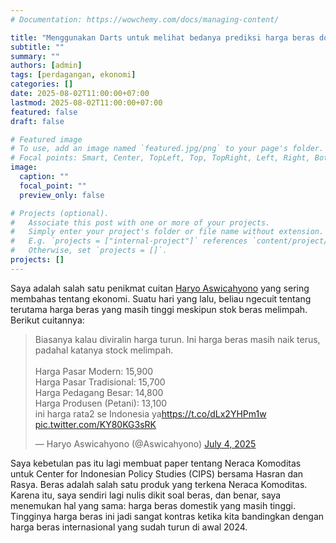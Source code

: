 ```yaml
---
# Documentation: https://wowchemy.com/docs/managing-content/

title: "Menggunakan Darts untuk melihat bedanya prediksi harga beras domestik dan internasional sejak Neraca Komoditas"
subtitle: ""
summary: ""
authors: [admin] 
tags: [perdagangan, ekonomi]
categories: []
date: 2025-08-02T11:00:00+07:00
lastmod: 2025-08-02T11:00:00+07:00
featured: false
draft: false

# Featured image
# To use, add an image named `featured.jpg/png` to your page's folder.
# Focal points: Smart, Center, TopLeft, Top, TopRight, Left, Right, BottomLeft, Bottom, BottomRight.
image:
  caption: ""
  focal_point: ""
  preview_only: false

# Projects (optional).
#   Associate this post with one or more of your projects.
#   Simply enter your project's folder or file name without extension.
#   E.g. `projects = ["internal-project"]` references `content/project/deep-learning/index.md`.
#   Otherwise, set `projects = []`.
projects: []
---
```


Saya adalah salah satu penikmat cuitan [Haryo Aswicahyono](https://twitter.com/Aswicahyono) yang sering membahas tentang ekonomi. Suatu hari yang lalu, beliau ngecuit tentang terutama harga beras yang masih tinggi meskipun stok beras melimpah. Berikut cuitannya:

<blockquote class="twitter-tweet"><p lang="in" dir="ltr">Biasanya kalau diviralin harga turun. Ini harga beras masih naik terus, padahal katanya stock melimpah.<br><br>Harga Pasar Modern: 15,900<br>Harga Pasar Tradisional: 15,700<br>Harga Pedagang Besar: 14,800<br>Harga Produsen (Petani): 13,100<br>ini harga rata2 se Indonesia ya<a href="https://t.co/dLx2YHPm1w">https://t.co/dLx2YHPm1w</a> <a href="https://t.co/KY80KG3sRK">pic.twitter.com/KY80KG3sRK</a></p>&mdash; Haryo Aswicahyono (@Aswicahyono) <a href="https://twitter.com/Aswicahyono/status/1940960141735866517?ref_src=twsrc%5Etfw">July 4, 2025</a></blockquote> <script async src="https://platform.twitter.com/widgets.js" charset="utf-8"></script>

Saya kebetulan pas itu lagi membuat paper tentang Neraca Komoditas untuk Center for Indonesian Policy Studies (CIPS) bersama Hasran dan Rasya. Beras adalah salah satu produk yang terkena Neraca Komoditas. Karena itu, saya sendiri lagi nulis dikit soal beras, dan benar, saya menemukan hal yang sama: harga beras domestik yang masih tinggi. Tingginya harga beras ini jadi sangat kontras ketika kita bandingkan dengan harga beras internasional yang sudah turun di awal 2024.

<div>                        <script type="text/javascript">window.PlotlyConfig = {MathJaxConfig: 'local'};</script>
        <script charset="utf-8" src="https://cdn.plot.ly/plotly-3.0.1.min.js" integrity="sha256-oy6Be7Eh6eiQFs5M7oXuPxxm9qbJXEtTpfSI93dW16Q=" crossorigin="anonymous"></script>                <div id="e5db522d-dcbc-4736-a11f-9390ccc3423e" class="plotly-graph-div" style="height:100%; width:100%;"></div>            <script type="text/javascript">                window.PLOTLYENV=window.PLOTLYENV || {};                                if (document.getElementById("e5db522d-dcbc-4736-a11f-9390ccc3423e")) {                    Plotly.newPlot(                        "e5db522d-dcbc-4736-a11f-9390ccc3423e",                        [{"hovertemplate":"jenis=domestik\u003cbr\u003emonth=%{x}\u003cbr\u003eharga=%{y}\u003cextra\u003e\u003c\u002fextra\u003e","legendgroup":"domestik","line":{"color":"#3366CC","dash":"solid"},"marker":{"symbol":"circle"},"mode":"lines","name":"domestik","orientation":"v","showlegend":true,"x":["2018-07-31T00:00:00.000000000","2018-08-31T00:00:00.000000000","2018-09-30T00:00:00.000000000","2018-10-31T00:00:00.000000000","2018-11-30T00:00:00.000000000","2018-12-31T00:00:00.000000000","2019-01-31T00:00:00.000000000","2019-02-28T00:00:00.000000000","2019-03-31T00:00:00.000000000","2019-04-30T00:00:00.000000000","2019-05-31T00:00:00.000000000","2019-06-30T00:00:00.000000000","2019-07-31T00:00:00.000000000","2019-08-31T00:00:00.000000000","2019-09-30T00:00:00.000000000","2019-10-31T00:00:00.000000000","2019-11-30T00:00:00.000000000","2019-12-31T00:00:00.000000000","2020-01-31T00:00:00.000000000","2020-02-29T00:00:00.000000000","2020-03-31T00:00:00.000000000","2020-04-30T00:00:00.000000000","2020-05-31T00:00:00.000000000","2020-06-30T00:00:00.000000000","2020-07-31T00:00:00.000000000","2020-08-31T00:00:00.000000000","2020-09-30T00:00:00.000000000","2020-10-31T00:00:00.000000000","2020-11-30T00:00:00.000000000","2020-12-31T00:00:00.000000000","2021-01-31T00:00:00.000000000","2021-02-28T00:00:00.000000000","2021-03-31T00:00:00.000000000","2021-04-30T00:00:00.000000000","2021-05-31T00:00:00.000000000","2021-06-30T00:00:00.000000000","2021-07-31T00:00:00.000000000","2021-08-31T00:00:00.000000000","2021-09-30T00:00:00.000000000","2021-10-31T00:00:00.000000000","2021-11-30T00:00:00.000000000","2021-12-31T00:00:00.000000000","2022-01-31T00:00:00.000000000","2022-02-28T00:00:00.000000000","2022-03-31T00:00:00.000000000","2022-04-30T00:00:00.000000000","2022-05-31T00:00:00.000000000","2022-06-30T00:00:00.000000000","2022-07-31T00:00:00.000000000","2022-08-31T00:00:00.000000000","2022-09-30T00:00:00.000000000","2022-10-31T00:00:00.000000000","2022-11-30T00:00:00.000000000","2022-12-31T00:00:00.000000000","2023-01-31T00:00:00.000000000","2023-02-28T00:00:00.000000000","2023-03-31T00:00:00.000000000","2023-04-30T00:00:00.000000000","2023-05-31T00:00:00.000000000","2023-06-30T00:00:00.000000000","2023-07-31T00:00:00.000000000","2023-08-31T00:00:00.000000000","2023-09-30T00:00:00.000000000","2023-10-31T00:00:00.000000000","2023-11-30T00:00:00.000000000","2023-12-31T00:00:00.000000000","2024-01-31T00:00:00.000000000","2024-02-29T00:00:00.000000000","2024-03-31T00:00:00.000000000","2024-04-30T00:00:00.000000000","2024-05-31T00:00:00.000000000","2024-06-30T00:00:00.000000000","2024-07-31T00:00:00.000000000","2024-08-31T00:00:00.000000000","2024-09-30T00:00:00.000000000","2024-10-31T00:00:00.000000000","2024-11-30T00:00:00.000000000","2024-12-31T00:00:00.000000000","2025-01-31T00:00:00.000000000","2025-02-28T00:00:00.000000000","2025-03-31T00:00:00.000000000","2025-04-30T00:00:00.000000000"],"xaxis":"x","y":{"dtype":"f8","bdata":"AAAAAAAYxUAAAAAAAP\u002fEQAAAAAAA\u002f8RAAAAAAAD\u002fxEAAAAAAABjFQAAAAAAAMcVAAAAAAABjxUAAAAAAAHzFQAAAAAAAY8VAAAAAAAD\u002fxEAAAAAAAObEQAAAAAAAtMRAAAAAAAD\u002fxEAAAAAAAObEQAAAAAAA\u002f8RAAAAAAAD\u002fxEAAAAAAABjFQAAAAAAAGMVAAAAAAAAxxUAAAAAAAGPFQAAAAAAAY8VAAAAAAAB8xUAAAAAAAJXFQAAAAAAAfMVAAAAAAABKxUAAAAAAAErFQAAAAAAASsVAAAAAAAAxxUAAAAAAADHFQAAAAAAAGMVAAAAAAAAxxUAAAAAAADHFQAAAAAAAGMVAAAAAAADmxEAAAAAAAP\u002fEQAAAAAAA5sRAAAAAAADNxEAAAAAAAM3EQAAAAAAA5sRAAAAAAADNxEAAAAAAALTEQAAAAAAAzcRAAAAAAAD\u002fxEAAAAAAADHFQAAAAAAAMcVAAAAAAAAYxUAAAAAAABjFQAAAAAAA\u002f8RAAAAAAAD\u002fxEAAAAAAABjFQAAAAAAAfMVAAAAAAADgxUAAAAAAAPnFQAAAAAAAXcZAAAAAAADzxkAAAAAAAD7HQAAAAAAABshAAAAAAABqyEAAAAAAAFHIQAAAAAAAnMhAAAAAAACDyEAAAAAAAGrIQAAAAAAAS8lAAAAAAAB3ykAAAAAAAMLKQAAAAAAA28pAAAAAAAD0ykAAAAAAAHHLQAAAAAAAM81AAAAAAAAzzUAAAAAAAITMQAAAAAAAB8xAAAAAAADuy0AAAAAAAAfMQAAAAAAAB8xAAAAAAAAHzEAAAAAAANXLQAAAAAAAvMtAAAAAAAC8y0AAAAAAANXLQAAAAAAAB8xAAAAAAAAgzEA="},"yaxis":"y","type":"scatter"},{"hovertemplate":"jenis=internasional\u003cbr\u003emonth=%{x}\u003cbr\u003eharga=%{y}\u003cextra\u003e\u003c\u002fextra\u003e","legendgroup":"internasional","line":{"color":"#DC3912","dash":"solid"},"marker":{"symbol":"circle"},"mode":"lines","name":"internasional","orientation":"v","showlegend":true,"x":["2018-07-31T00:00:00.000000000","2018-08-31T00:00:00.000000000","2018-09-30T00:00:00.000000000","2018-10-31T00:00:00.000000000","2018-11-30T00:00:00.000000000","2018-12-31T00:00:00.000000000","2019-01-31T00:00:00.000000000","2019-02-28T00:00:00.000000000","2019-03-31T00:00:00.000000000","2019-04-30T00:00:00.000000000","2019-05-31T00:00:00.000000000","2019-06-30T00:00:00.000000000","2019-07-31T00:00:00.000000000","2019-08-31T00:00:00.000000000","2019-09-30T00:00:00.000000000","2019-10-31T00:00:00.000000000","2019-11-30T00:00:00.000000000","2019-12-31T00:00:00.000000000","2020-01-31T00:00:00.000000000","2020-02-29T00:00:00.000000000","2020-03-31T00:00:00.000000000","2020-04-30T00:00:00.000000000","2020-05-31T00:00:00.000000000","2020-06-30T00:00:00.000000000","2020-07-31T00:00:00.000000000","2020-08-31T00:00:00.000000000","2020-09-30T00:00:00.000000000","2020-10-31T00:00:00.000000000","2020-11-30T00:00:00.000000000","2020-12-31T00:00:00.000000000","2021-01-31T00:00:00.000000000","2021-02-28T00:00:00.000000000","2021-03-31T00:00:00.000000000","2021-04-30T00:00:00.000000000","2021-05-31T00:00:00.000000000","2021-06-30T00:00:00.000000000","2021-07-31T00:00:00.000000000","2021-08-31T00:00:00.000000000","2021-09-30T00:00:00.000000000","2021-10-31T00:00:00.000000000","2021-11-30T00:00:00.000000000","2021-12-31T00:00:00.000000000","2022-01-31T00:00:00.000000000","2022-02-28T00:00:00.000000000","2022-03-31T00:00:00.000000000","2022-04-30T00:00:00.000000000","2022-05-31T00:00:00.000000000","2022-06-30T00:00:00.000000000","2022-07-31T00:00:00.000000000","2022-08-31T00:00:00.000000000","2022-09-30T00:00:00.000000000","2022-10-31T00:00:00.000000000","2022-11-30T00:00:00.000000000","2022-12-31T00:00:00.000000000","2023-01-31T00:00:00.000000000","2023-02-28T00:00:00.000000000","2023-03-31T00:00:00.000000000","2023-04-30T00:00:00.000000000","2023-05-31T00:00:00.000000000","2023-06-30T00:00:00.000000000","2023-07-31T00:00:00.000000000","2023-08-31T00:00:00.000000000","2023-09-30T00:00:00.000000000","2023-10-31T00:00:00.000000000","2023-11-30T00:00:00.000000000","2023-12-31T00:00:00.000000000","2024-01-31T00:00:00.000000000","2024-02-29T00:00:00.000000000","2024-03-31T00:00:00.000000000","2024-04-30T00:00:00.000000000","2024-05-31T00:00:00.000000000","2024-06-30T00:00:00.000000000","2024-07-31T00:00:00.000000000","2024-08-31T00:00:00.000000000","2024-09-30T00:00:00.000000000","2024-10-31T00:00:00.000000000","2024-11-30T00:00:00.000000000","2024-12-31T00:00:00.000000000","2025-01-31T00:00:00.000000000","2025-02-28T00:00:00.000000000","2025-03-31T00:00:00.000000000","2025-04-30T00:00:00.000000000"],"xaxis":"x","y":{"dtype":"f8","bdata":"xty1hPSquEBhN2xbVKe2QE+vlGUgMLZA001iEPixtkAwTKYKHn23QI47pYP1PbZAzF1LyJ9ktkBpAG+BNBe0QFitTPi14rJADDz3Hlb2skChZ7PqI4ezQOWzPA9e8rNAVz7L82Dcs0AcX3tm+fSzQLTIdr6PcrNAE0n0MuoQskBW1GAaBgmyQAOy17svnbJAJXUCmujsskDuX1lp8imzQNydtdv++bRACCC1iWMaukBmoDL+TdC5QAq6vaQRdrlADaZh+CDiuEA1e6AV0My5QPfkYaHGabpAEDtT6JyuukDl0CLbGf66QAZkr3dvcLpAFeP8TRiqukDPMSB7vXO7QN0kBoHV1rtACp3X2A3Mu0BWfa62Mvi6QD0K16PwfrpAfCdmvcjGuEDBHD1+D7i1QOPHmLu2pLVAon+Ci0WgtkBXJvxSF8a2QGUZ4lgXhrZA6ZrJNzsVtkBWgsXhjJm1QKd0sP7n+7VAPUSjO\u002fiQtkA3iUFgZf22QO1kcJS8erdAgv+tZNflt0AMAiuHlvm2QLGiBtPwwbZAECOERxtXuEBOnNzvMKm5QMx\u002fSL8NlrpAYOrnTcXWukCYF2AfnUC6QAfwFkhQeLpAlPYGXwigukBzhXe5cPK6QChhpu0fyb1AZmZmZmZ1vUAyVTAqCee\u002fQKN1VDU1sMFATfOOUyijwkBzEd+J3YrDQH6MuWvpI8NAJ6Wg25\u002fcwkByUMJMk\u002fXCQGFUUicE+MFAVg4tsrW3wUAFbt3NIw7CQKBP5EmG08FAHLYtykSwwUAMAiuHrgjBQH7ja89EVcBA0qkrn+VXv0Dc14FzrkS\u002fQIY97fBXs75AYviImIo6vEDMXUvIh5i5QLTIdr5PgLhAAAAAAAAA+H8="},"yaxis":"y","type":"scatter"}],                        {"template":{"data":{"barpolar":[{"marker":{"line":{"color":"rgb(17,17,17)","width":0.5},"pattern":{"fillmode":"overlay","size":10,"solidity":0.2}},"type":"barpolar"}],"bar":[{"error_x":{"color":"#f2f5fa"},"error_y":{"color":"#f2f5fa"},"marker":{"line":{"color":"rgb(17,17,17)","width":0.5},"pattern":{"fillmode":"overlay","size":10,"solidity":0.2}},"type":"bar"}],"carpet":[{"aaxis":{"endlinecolor":"#A2B1C6","gridcolor":"#506784","linecolor":"#506784","minorgridcolor":"#506784","startlinecolor":"#A2B1C6"},"baxis":{"endlinecolor":"#A2B1C6","gridcolor":"#506784","linecolor":"#506784","minorgridcolor":"#506784","startlinecolor":"#A2B1C6"},"type":"carpet"}],"choropleth":[{"colorbar":{"outlinewidth":0,"ticks":""},"type":"choropleth"}],"contourcarpet":[{"colorbar":{"outlinewidth":0,"ticks":""},"type":"contourcarpet"}],"contour":[{"colorbar":{"outlinewidth":0,"ticks":""},"colorscale":[[0.0,"#0d0887"],[0.1111111111111111,"#46039f"],[0.2222222222222222,"#7201a8"],[0.3333333333333333,"#9c179e"],[0.4444444444444444,"#bd3786"],[0.5555555555555556,"#d8576b"],[0.6666666666666666,"#ed7953"],[0.7777777777777778,"#fb9f3a"],[0.8888888888888888,"#fdca26"],[1.0,"#f0f921"]],"type":"contour"}],"heatmap":[{"colorbar":{"outlinewidth":0,"ticks":""},"colorscale":[[0.0,"#0d0887"],[0.1111111111111111,"#46039f"],[0.2222222222222222,"#7201a8"],[0.3333333333333333,"#9c179e"],[0.4444444444444444,"#bd3786"],[0.5555555555555556,"#d8576b"],[0.6666666666666666,"#ed7953"],[0.7777777777777778,"#fb9f3a"],[0.8888888888888888,"#fdca26"],[1.0,"#f0f921"]],"type":"heatmap"}],"histogram2dcontour":[{"colorbar":{"outlinewidth":0,"ticks":""},"colorscale":[[0.0,"#0d0887"],[0.1111111111111111,"#46039f"],[0.2222222222222222,"#7201a8"],[0.3333333333333333,"#9c179e"],[0.4444444444444444,"#bd3786"],[0.5555555555555556,"#d8576b"],[0.6666666666666666,"#ed7953"],[0.7777777777777778,"#fb9f3a"],[0.8888888888888888,"#fdca26"],[1.0,"#f0f921"]],"type":"histogram2dcontour"}],"histogram2d":[{"colorbar":{"outlinewidth":0,"ticks":""},"colorscale":[[0.0,"#0d0887"],[0.1111111111111111,"#46039f"],[0.2222222222222222,"#7201a8"],[0.3333333333333333,"#9c179e"],[0.4444444444444444,"#bd3786"],[0.5555555555555556,"#d8576b"],[0.6666666666666666,"#ed7953"],[0.7777777777777778,"#fb9f3a"],[0.8888888888888888,"#fdca26"],[1.0,"#f0f921"]],"type":"histogram2d"}],"histogram":[{"marker":{"pattern":{"fillmode":"overlay","size":10,"solidity":0.2}},"type":"histogram"}],"mesh3d":[{"colorbar":{"outlinewidth":0,"ticks":""},"type":"mesh3d"}],"parcoords":[{"line":{"colorbar":{"outlinewidth":0,"ticks":""}},"type":"parcoords"}],"pie":[{"automargin":true,"type":"pie"}],"scatter3d":[{"line":{"colorbar":{"outlinewidth":0,"ticks":""}},"marker":{"colorbar":{"outlinewidth":0,"ticks":""}},"type":"scatter3d"}],"scattercarpet":[{"marker":{"colorbar":{"outlinewidth":0,"ticks":""}},"type":"scattercarpet"}],"scattergeo":[{"marker":{"colorbar":{"outlinewidth":0,"ticks":""}},"type":"scattergeo"}],"scattergl":[{"marker":{"line":{"color":"#283442"}},"type":"scattergl"}],"scattermapbox":[{"marker":{"colorbar":{"outlinewidth":0,"ticks":""}},"type":"scattermapbox"}],"scattermap":[{"marker":{"colorbar":{"outlinewidth":0,"ticks":""}},"type":"scattermap"}],"scatterpolargl":[{"marker":{"colorbar":{"outlinewidth":0,"ticks":""}},"type":"scatterpolargl"}],"scatterpolar":[{"marker":{"colorbar":{"outlinewidth":0,"ticks":""}},"type":"scatterpolar"}],"scatter":[{"marker":{"line":{"color":"#283442"}},"type":"scatter"}],"scatterternary":[{"marker":{"colorbar":{"outlinewidth":0,"ticks":""}},"type":"scatterternary"}],"surface":[{"colorbar":{"outlinewidth":0,"ticks":""},"colorscale":[[0.0,"#0d0887"],[0.1111111111111111,"#46039f"],[0.2222222222222222,"#7201a8"],[0.3333333333333333,"#9c179e"],[0.4444444444444444,"#bd3786"],[0.5555555555555556,"#d8576b"],[0.6666666666666666,"#ed7953"],[0.7777777777777778,"#fb9f3a"],[0.8888888888888888,"#fdca26"],[1.0,"#f0f921"]],"type":"surface"}],"table":[{"cells":{"fill":{"color":"#506784"},"line":{"color":"rgb(17,17,17)"}},"header":{"fill":{"color":"#2a3f5f"},"line":{"color":"rgb(17,17,17)"}},"type":"table"}]},"layout":{"annotationdefaults":{"arrowcolor":"#f2f5fa","arrowhead":0,"arrowwidth":1},"autotypenumbers":"strict","coloraxis":{"colorbar":{"outlinewidth":0,"ticks":""}},"colorscale":{"diverging":[[0,"#8e0152"],[0.1,"#c51b7d"],[0.2,"#de77ae"],[0.3,"#f1b6da"],[0.4,"#fde0ef"],[0.5,"#f7f7f7"],[0.6,"#e6f5d0"],[0.7,"#b8e186"],[0.8,"#7fbc41"],[0.9,"#4d9221"],[1,"#276419"]],"sequential":[[0.0,"#0d0887"],[0.1111111111111111,"#46039f"],[0.2222222222222222,"#7201a8"],[0.3333333333333333,"#9c179e"],[0.4444444444444444,"#bd3786"],[0.5555555555555556,"#d8576b"],[0.6666666666666666,"#ed7953"],[0.7777777777777778,"#fb9f3a"],[0.8888888888888888,"#fdca26"],[1.0,"#f0f921"]],"sequentialminus":[[0.0,"#0d0887"],[0.1111111111111111,"#46039f"],[0.2222222222222222,"#7201a8"],[0.3333333333333333,"#9c179e"],[0.4444444444444444,"#bd3786"],[0.5555555555555556,"#d8576b"],[0.6666666666666666,"#ed7953"],[0.7777777777777778,"#fb9f3a"],[0.8888888888888888,"#fdca26"],[1.0,"#f0f921"]]},"colorway":["#636efa","#EF553B","#00cc96","#ab63fa","#FFA15A","#19d3f3","#FF6692","#B6E880","#FF97FF","#FECB52"],"font":{"color":"#f2f5fa"},"geo":{"bgcolor":"rgb(17,17,17)","lakecolor":"rgb(17,17,17)","landcolor":"rgb(17,17,17)","showlakes":true,"showland":true,"subunitcolor":"#506784"},"hoverlabel":{"align":"left"},"hovermode":"closest","mapbox":{"style":"dark"},"paper_bgcolor":"rgb(17,17,17)","plot_bgcolor":"rgb(17,17,17)","polar":{"angularaxis":{"gridcolor":"#506784","linecolor":"#506784","ticks":""},"bgcolor":"rgb(17,17,17)","radialaxis":{"gridcolor":"#506784","linecolor":"#506784","ticks":""}},"scene":{"xaxis":{"backgroundcolor":"rgb(17,17,17)","gridcolor":"#506784","gridwidth":2,"linecolor":"#506784","showbackground":true,"ticks":"","zerolinecolor":"#C8D4E3"},"yaxis":{"backgroundcolor":"rgb(17,17,17)","gridcolor":"#506784","gridwidth":2,"linecolor":"#506784","showbackground":true,"ticks":"","zerolinecolor":"#C8D4E3"},"zaxis":{"backgroundcolor":"rgb(17,17,17)","gridcolor":"#506784","gridwidth":2,"linecolor":"#506784","showbackground":true,"ticks":"","zerolinecolor":"#C8D4E3"}},"shapedefaults":{"line":{"color":"#f2f5fa"}},"sliderdefaults":{"bgcolor":"#C8D4E3","bordercolor":"rgb(17,17,17)","borderwidth":1,"tickwidth":0},"ternary":{"aaxis":{"gridcolor":"#506784","linecolor":"#506784","ticks":""},"baxis":{"gridcolor":"#506784","linecolor":"#506784","ticks":""},"bgcolor":"rgb(17,17,17)","caxis":{"gridcolor":"#506784","linecolor":"#506784","ticks":""}},"title":{"x":0.05},"updatemenudefaults":{"bgcolor":"#506784","borderwidth":0},"xaxis":{"automargin":true,"gridcolor":"#283442","linecolor":"#506784","ticks":"","title":{"standoff":15},"zerolinecolor":"#283442","zerolinewidth":2},"yaxis":{"automargin":true,"gridcolor":"#283442","linecolor":"#506784","ticks":"","title":{"standoff":15},"zerolinecolor":"#283442","zerolinewidth":2}}},"xaxis":{"anchor":"y","domain":[0.0,1.0],"title":{"text":"month"}},"yaxis":{"anchor":"x","domain":[0.0,1.0],"title":{"text":"harga"}},"legend":{"title":{"text":"jenis"},"tracegroupgap":0,"orientation":"h","yanchor":"bottom","y":1.02,"xanchor":"right","x":1},"title":{"text":"harga beras bulanan (PIHPS)"}},                        {"responsive": true}                    )                };            </script>        </div>

Harga beras sempat naik di pertengahan 2023 gara-gara [iklim dan India](https://www.cnbc.com/2023/08/10/global-rice-prices-soar-close-to-12-year-highs-according-to-un-fao-.html?msockid=0807c93cf124679e3401dc6df07266b0), major exporter yang melarang ekspor berasnya. Tapi jika kita perhatikan trennya, harga beras domestik (dan internasional) sudah mulai naik sejak pertengahan 2022, tepatnya sekitar bulan Agustus 2022. Harga beras domestik dan internasional naik bersama-sama sampai awal 2024 ketika kedua harga bergerak ke arah yang berbeda. Harga beras domestik masih naik, sedangkan harga beras internasional sudah mulai turun. Lucunya, harga beras domestik yang tidak mau turun itu justru terjadi ketika stok domestik beras [sedang melimpah](https://www.bulog.co.id/2025/05/04/stok-bulog-selama-4-bulan-capai-35-juta-ton-terbesar-sejak-merdeka/)

Melihat stok melimpah, tentu saja permasalahan harga beras domestik bisa jadi karena masalah [distribusi](https://www.kompas.id/artikel/mengapa-harga-beras-melonjak-meski-stok-nasional-tinggi?status=sukses_login&loc=header) dari gudang ke pasar yang tidak cukup cepat. Saya tidak begitu familiar bagaimana rantai distribusi dari bulog ke pasar, seberapa besar harga beli dari gudang bulog dan harga jual yang ditetapkan oleh pemasar. Tapi jika distribusi bisa dilakukan dengan cepat sehingga stok harga beras.

## Neraca Komoditas

Bagian dari supply chain beras tersebut adalah Neraca Komoditas. Neraca Komoditas adalah sebuah sistem untuk mengontrol impor beras. Beras hanya boleh diimpor jika data hasil ramalan di Neraca Komoditas menunjukkan bahwa produksi akan lebih kecil daripada konsumsi. Jika Neraca Komoditas memprediksi produksi yang besar, maka impor akan distop. Impor adalah alasan kenapa harga beras domestik bisa turun, karena harga beras internasional selalu lebih rendah daripada harga domestik.

Harga internasional seringkali menjadi acuan bagi analis untuk melihat pergerakan harga domestik. Hal-hal yang mempengaruhi produksi beras secara luas akan mempengaruhi harga internasional dan harga domestik. Misalnya, cuaca buruk yang terjadi di kawasan akan menurunkan produksi beras di Indonesia dan tetangga-tetangganya, sehingga harga akan naik. Tapi jika ada kejadian yang terjadi hanya di Indonesia saja, maka hanya harga Indonesia aja yang naik. Inilah salah satu gunanya impor: jika ada masalah di Indonesia saja tapi beras internasional tidak terpengaruh, maka impor akan membantu menstabilkan harga domestik.

Kecepatan menstabilkan harga domestik tentu saja tergantung dengan kecepatan impor. Neraca Komoditas katanya dibuat untuk mempercepat impor beras. Beras sendiri menjadi bagian dari Neraca Komoditas sejak 2022. Sebelumnya, impor beras tetap dibatasi tapi tidak menggunakan sistem Neraca Komoditas ini. Apakah Neraca Komoditas lebih baik?

Di paper yang saya tulis bersama Hasran dan Rasya di atas, kami menggunakan melihat pergerakan harga beras Indonesia tanpa Neraca Komoditas dengan menggunakan harga beras yang diestimasi berdasarkan harga-harga lainnya (nama metodenya synthetic control method). Hasilnya? Tunggu papernya keluar ya wk wk wk.

Nah, di blog kali ini, kita bisa bikin iseng versi 'lite' pake forecasting. Premisnya, bagaimana pergerakan harga beras domestik seandainya neraca komoditas tidak ada. Di postingan kali ini, kita pake Darts, tepatnya Exponential Smoothing, untuk forecast harga beras setelah Neraca Komoditas (wicis 2022 januari) berdasarkan data historis, lalu kita bandingkan hasilnya dengan harga beras yang sebenarnya. Perbedaannya akan kita atribusikan ke Neraca Komoditas. Sebagai pembanding, kita akan lakukan hal yang sama untuk harga beras internasional yang kita tau tidak terpengaruh oleh Neraca Komoditas.

Seriesnya monthly, harga beras domestiknya ambil dari PIHPS (Pusat Informasi Harga Pangan Strategis) sementara harga beras internasional diambil dari IMF commodity market. Datanya saya cut cuma sampe Agustus 2023, soalnya abis Agustus 2023 mulai ada tren naik. Time Series saja tidak cukup untuk kontrol hal-hal kayak gini.


```python
#package
import pandas as pd
import plotly.express as px
from darts import TimeSeries
from darts.models import ExponentialSmoothing

# plot domestik vs internasional
df = pd.read_excel('beras.xlsx')
df['month'] = pd.Series(pd.date_range(start='2018-07-01', end='2025-05-10', freq='ME'))
dfl=df.melt(id_vars=['month'], var_name='jenis', value_name='harga')
fig = px.line(dfl, x="month", y="harga", title='harga beras bulanan (PIHPS)',color='jenis',
              color_discrete_sequence=px.colors.qualitative.G10,template='plotly_dark')
fig.update_layout(
        legend=dict(
            orientation="h",  # Horizontal orientation
            yanchor="bottom", # Anchor the legend's y-position to the bottom
            y=1.02,           # Adjust the y-position (can be slightly above the plot)
            xanchor="right",  # Anchor the legend's x-position to the right
            x=1               # Adjust the x-position (can be slightly to the right of the plot)
        )
    )
fig.write_html('wew.html', full_html=False, include_plotlyjs='cdn')
```


```python
df2=df[:-32]
```


```python
series = TimeSeries.from_dataframe(df2, "month", "domestik")
train,val=series[:-8],series[-8:]
model=ExponentialSmoothing()
model.fit(train)
prediction=model.predict(len(val),num_samples=1000)
series.plot()
prediction.plot(label='prediksi',low_quantile=.05,high_quantile=.95)
plt.title('Prediksi harga beras domestik')
plt.legend()

```




    <matplotlib.legend.Legend at 0x1ea12e5bd90>




    
![png](index_files/index_3_1.png)
    



```python
series = TimeSeries.from_dataframe(df2, "month", "internasional")
train,val=series[:-8],series[-8:]
model=ExponentialSmoothing()
model.fit(train)
prediction=model.predict(len(val),num_samples=1000)
series.plot()
prediction.plot(label='prediksi',low_quantile=.05,high_quantile=.95)
plt.title('Prediksi harga beras internasional')
plt.legend()
```




    <matplotlib.legend.Legend at 0x1ea12ef4a50>




    
![png](index_files/index_4_1.png)
    


Wkwkw gile confidence intervalnya lebar banget wkkw. Yah to be expected sih, soalnya seriesnya pendek banget dan amat sangat mungkin ada banyak faktor-faktor struktural yang mempengaruhi harga beras. Tapi yaa gapapa, namanya juga iseng.

Hasil forecastingnya menunjukkan bahwa harga beras domestik mestinya mengalami tren menurun atau setidaknya datar sejak diterapkannya Neraca Komodtias. Tapi yang terjadi adalah harga beras domestik justru naik. Sementara itu, harga beras internasional kayaknya ga beda jauh dari hasil forecastingnya. Tapi yaa sebenernya hasil forecastingnya masih masuk ke confidence interval 95%, tapi lumayan mepet wkwk. Apakah ini gara-gara Neraca Komoditas? Bisa jadi, tapi kita perlu analisis lebih lanjut untuk memastikan. Jangan lupa, ini cuma iseng-iseng aja, jangan dijadikan dasar untuk kebijakan publik ya wkwk.

Oke deh segini aja dulu postingan hari ini. Sebenernya postingan ini semi-semi promosi paper dan juga semi-semi nyoba-nyoba Darts. Next time kita coba forecasting lain lagi yang lebih seru ya.
